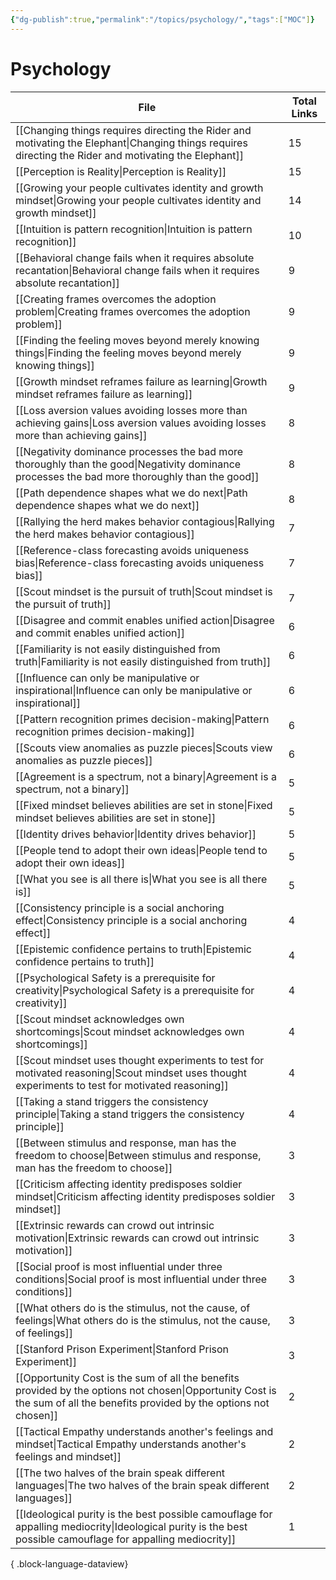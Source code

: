 ```yaml
---
{"dg-publish":true,"permalink":"/topics/psychology/","tags":["MOC"]}
---
```


# Psychology

| File                                                                                                                                                                          | Total Links |
| ----------------------------------------------------------------------------------------------------------------------------------------------------------------------------- | ----------- |
| [[Changing things requires directing the Rider and motivating the Elephant\|Changing things requires directing the Rider and motivating the Elephant]]                     | 15          |
| [[Perception is Reality\|Perception is Reality]]                                                                                                                           | 15          |
| [[Growing your people cultivates identity and growth mindset\|Growing your people cultivates identity and growth mindset]]                                                 | 14          |
| [[Intuition is pattern recognition\|Intuition is pattern recognition]]                                                                                                     | 10          |
| [[Behavioral change fails when it requires absolute recantation\|Behavioral change fails when it requires absolute recantation]]                                           | 9           |
| [[Creating frames overcomes the adoption problem\|Creating frames overcomes the adoption problem]]                                                                         | 9           |
| [[Finding the feeling moves beyond merely knowing things\|Finding the feeling moves beyond merely knowing things]]                                                         | 9           |
| [[Growth mindset reframes failure as learning\|Growth mindset reframes failure as learning]]                                                                               | 9           |
| [[Loss aversion values avoiding losses more than achieving gains\|Loss aversion values avoiding losses more than achieving gains]]                                         | 8           |
| [[Negativity dominance processes the bad more thoroughly than the good\|Negativity dominance processes the bad more thoroughly than the good]]                             | 8           |
| [[Path dependence shapes what we do next\|Path dependence shapes what we do next]]                                                                                         | 8           |
| [[Rallying the herd makes behavior contagious\|Rallying the herd makes behavior contagious]]                                                                               | 7           |
| [[Reference-class forecasting avoids uniqueness bias\|Reference-class forecasting avoids uniqueness bias]]                                                                 | 7           |
| [[Scout mindset is the pursuit of truth\|Scout mindset is the pursuit of truth]]                                                                                           | 7           |
| [[Disagree and commit enables unified action\|Disagree and commit enables unified action]]                                                                                 | 6           |
| [[Familiarity is not easily distinguished from truth\|Familiarity is not easily distinguished from truth]]                                                                 | 6           |
| [[Influence can only be manipulative or inspirational\|Influence can only be manipulative or inspirational]]                                                               | 6           |
| [[Pattern recognition primes decision-making\|Pattern recognition primes decision-making]]                                                                                 | 6           |
| [[Scouts view anomalies as puzzle pieces\|Scouts view anomalies as puzzle pieces]]                                                                                         | 6           |
| [[Agreement is a spectrum, not a binary\|Agreement is a spectrum, not a binary]]                                                                                           | 5           |
| [[Fixed mindset believes abilities are set in stone\|Fixed mindset believes abilities are set in stone]]                                                                   | 5           |
| [[Identity drives behavior\|Identity drives behavior]]                                                                                                                     | 5           |
| [[People tend to adopt their own ideas\|People tend to adopt their own ideas]]                                                                                             | 5           |
| [[What you see is all there is\|What you see is all there is]]                                                                                                             | 5           |
| [[Consistency principle is a social anchoring effect\|Consistency principle is a social anchoring effect]]                                                                 | 4           |
| [[Epistemic confidence pertains to truth\|Epistemic confidence pertains to truth]]                                                                                         | 4           |
| [[Psychological Safety is a prerequisite for creativity\|Psychological Safety is a prerequisite for creativity]]                                                           | 4           |
| [[Scout mindset acknowledges own shortcomings\|Scout mindset acknowledges own shortcomings]]                                                                               | 4           |
| [[Scout mindset uses thought experiments to test for motivated reasoning\|Scout mindset uses thought experiments to test for motivated reasoning]]                         | 4           |
| [[Taking a stand triggers the consistency principle\|Taking a stand triggers the consistency principle]]                                                                   | 4           |
| [[Between stimulus and response, man has the freedom to choose\|Between stimulus and response, man has the freedom to choose]]                                             | 3           |
| [[Criticism affecting identity predisposes soldier mindset\|Criticism affecting identity predisposes soldier mindset]]                                                     | 3           |
| [[Extrinsic rewards can crowd out intrinsic motivation\|Extrinsic rewards can crowd out intrinsic motivation]]                                                             | 3           |
| [[Social proof is most influential under three conditions\|Social proof is most influential under three conditions]]                                                       | 3           |
| [[What others do is the stimulus, not the cause, of feelings\|What others do is the stimulus, not the cause, of feelings]]                                                 | 3           |
| [[Stanford Prison Experiment\|Stanford Prison Experiment]]                                                                                                                 | 3           |
| [[Opportunity Cost is the sum of all the benefits provided by the options not chosen\|Opportunity Cost is the sum of all the benefits provided by the options not chosen]] | 2           |
| [[Tactical Empathy understands another's feelings and mindset\|Tactical Empathy understands another's feelings and mindset]]                                               | 2           |
| [[The two halves of the brain speak different languages\|The two halves of the brain speak different languages]]                                                           | 2           |
| [[Ideological purity is the best possible camouflage for appalling mediocrity\|Ideological purity is the best possible camouflage for appalling mediocrity]]               | 1           |

{ .block-language-dataview}

